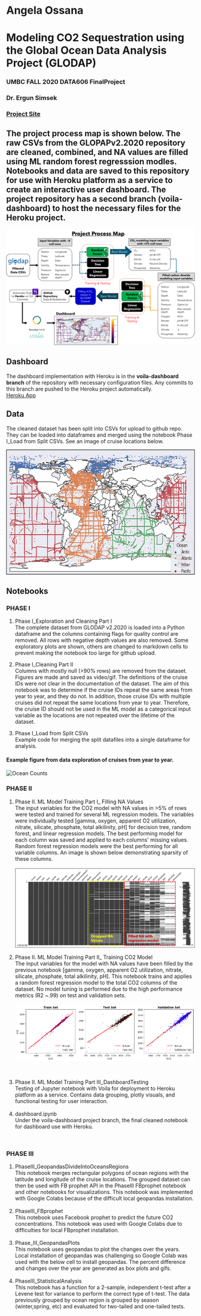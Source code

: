 # Angela Ossana
# Modeling CO2 Sequestration using the Global Ocean Data Analysis Project (GLODAP)
### UMBC FALL 2020 DATA606 FinalProject
### Dr. Ergun Simsek 
### [Project Site ](https://sites.google.com/s/14-zXY-tR-4ddTR09NcwHH0VdedwqjA0Q/p/1mnouXuUqS3ud_088LqPGmpKfiSUgTiD3/edit?ths=true)

## The project process map is shown below. The raw CSVs from the GLOPAPv2.2020 repository are cleaned, combined, and NA values are filled using ML random forest regresssion modles. Notebooks and data are saved to this repository for use with Heroku platform as a service to create an interactive user dashboard. The project repository has a second branch (voila-dashboard) to host the necessary files for the Heroku project. 

![Ocean Counts](/images/ProjectMap.png)

## Dashboard 

The dashboard implementation with Heroku is in the __voila-dashboard branch__ of the repository with necessary configuration files. Any commits to this branch are pushed to the Heroku project automatically. <br> [Heroku App](https://ossana-angela-capstone606.herokuapp.com/)
## Data
The cleaned dataset has been split into CSVs for upload to github repo. They can be loaded into dataframes and merged using the notebook Phase I_Load from Split CSVs. See an image of cruise locations below.  

<p align="center">
  <img width="666" height="334" src="https://github.com/ossana1/DATA606_FinalProject/blob/master/images/OceanRegion.png?raw=true">
</p>

## Notebooks 
### PHASE I
1. Phase I_Exploration and Cleaning Part I <br>
The complete dataset from GLODAP v2.2020 is loaded into a Python dataframe and the columns containing flags for quality control are removed. All rows with negative depth values are also removed. Some exploratory plots are shown, others are changed to markdown cells to prevent making the notebook too large for github upload. <br>

2. Phase I_Cleaning Part II<br>
Columns with mostly null (>90% rows) are removed from the dataset. Figures are made and saved as video/gif. The definitions of the cruise IDs were not clear in the documentation of the dataset. The aim of this notebook was to determine if the cruise IDs repeat the same areas from year to year, and they do not. In addition, those cruise IDs with multiple cruises did not repeat the same locations from year to year. Therefore, the cruise ID should not be used in the ML model as a categorical input variable as the locations are not repeated over the lifetime of the dataset. <br>

3. Phase I_Load from Split CSVs <br>
Example code for merging the split datafiles into a single dataframe for analysis. 

#### Example figure from data exploration of cruises from year to year. 
![Ocean Counts](/images/yearCruises.gif)

### PHASE II
1. Phase II. ML Model Training Part I_ Filling NA Values <br>
The input variables for the CO2 model with NA values in >5% of rows were tested and trained for several ML regression models. The variables were individually tested [gamma, oxygen, apparent O2 utilization, nitrate, silicate, phosphate, total alkilinity, pH] for decision tree, random forest, and linear regression models. The best performing model for each column was saved and applied to each columns' missing values. Random forest regression models were the best performing for all variable columns. An image is shown below demonstrating sparsity of these columns. <br> <br>
![Map](/images/msnolabel.png)<br>

2. Phase II. ML Model Training Part II_ Training CO2 Model<br>
The input variables for the model with NA values have been filled by the previous notebook [gamma, oxygen, apparent O2 utilization, nitrate, silicate, phosphate, total alkilinity, pH]. This notebook trains and applies a random forest regression model to the total CO2 columns of the dataset. No model tuning is performed due to the high performance metrics (R2 ~.99) on test and validation sets. <br> <br>
![Map](/images/MLperformance.png)
<br>

3. Phase II. ML Model Training Part III_DashboardTesting <br>
Testing of Jupyter notebook with Voila for deployment to Heroku platform as a service. Contains data grouping, plotly visuals, and functional testing for user interaction. <br><br>
4. dashboard.ipynb<br>
Under the voila-dashboard project branch, the final cleaned notebook for dashboard use with Heroku. 
<br>

### PHASE III
1. PhaseIII_GeopandasDivideIntoOceansRegions <br>
This notebook merges rectangular polygons of ocean regions with the latitude and longitude of the cruise locations. The grouped dataset can then be used with FB prophet API in the PhaseIII FBprophet notebook and other notebooks for visualizations. This notebook was implemented with Google Colabs because of the difficult local geopandas installation.
<br><br>
2. PhaseIII_FBprophet <br> 
This notebook uses Facebook prophet to predict the future CO2 concentrations. This notebook was used with Google Colabs due to difficulties for local FBprophet installation.
<br><br>
3. Phase_III_GeopandasPlots <br> 
This notebook uses geopandas to plot the changes over the years. Local installation of geopandas was challenging so Google Colab was used with the below cell to install geopandas. The percent difference and changes over the year are generated as box plots and gifs. <br><br>
4. PhaseIII_StatisticalAnalysis <br> 
This notebook has a function for a 2-sample, independent t-test after a Levene test for variance to perform the correct type of t-test. The data previously grouped by ocean region is grouped by season (winter,spring, etc) and evaluated for two-tailed and one-tailed tests. <br><br>

